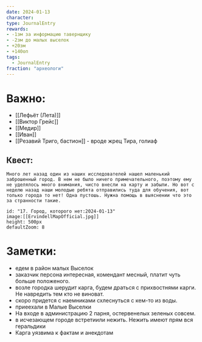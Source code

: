```yaml
---
date: 2024-01-13
character: 
type: JournalEntry
rewards: 
- -1зм за информацию тавернщику
- -2зм до малых выселок
- +20зм
- +140оп
tags:
  - JournalEntry
fraction: "археологи"
---
```

# Важно:
- [[Лефьёт (Лета)]]
- [[Виктор Грейс]]
- [[Медир]]
- [[Иван]]
- [[Резавий Триго, бастион]] - вроде жрец Тира, голиаф

## Квест:
```
Много лет назад один из наших исследователей нашел маленький заброшенный город. В нем не было ничего примечательного, поэтому ему не уделялось много внимания, чисто внесли на карту и забыли. Но вот с неделю назад наши молодые ребята отправились туда для обучения, вот только города то нет! Одна пустошь. Нужна помощь в выяснении что это за странности такие.
```

```leaflet
id: "17. Город, которого нет:2024-01-13"
image:[[ErvindellMapOfficial.jpg]]
height: 500px
defaultZoom: 8
```
# Заметки:
- едем в район малых Выселок
- заказчик персона интересная, комендант месный, платит чуть больше положеного.
- возле городка шерудит карга, будем драться с прихвостнями карги. Не навредить тем кто не виноват.
- скоро придется с наемниками схлеснуться с кем-то из воды.
- приеехали в Малые Выселки
- На входе в администрацию 2 парня, остервенелых зеленых совсем.
- в исчезающем городе встретиили нежить. Нежить имеют прям вся геральдики
- Карга уязвима к фактам и анекдотам

